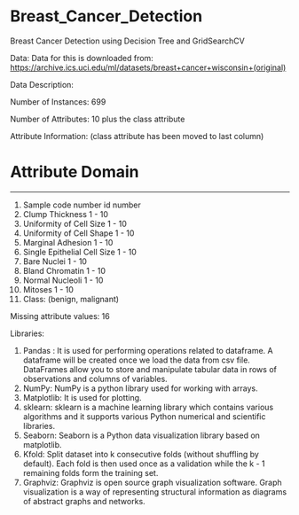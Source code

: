 # Breast_Cancer_Detection
Breast Cancer Detection using Decision Tree and GridSearchCV


Data:
Data for this is downloaded from: https://archive.ics.uci.edu/ml/datasets/breast+cancer+wisconsin+(original) 

Data Description: 

Number of Instances: 699

Number of Attributes: 10 plus the class attribute

Attribute Information: (class attribute has been moved to last column)

   #  Attribute                     Domain
   -- -----------------------------------------
   1. Sample code number            id number
   2. Clump Thickness               1 - 10
   3. Uniformity of Cell Size       1 - 10
   4. Uniformity of Cell Shape      1 - 10
   5. Marginal Adhesion             1 - 10
   6. Single Epithelial Cell Size   1 - 10
   7. Bare Nuclei                   1 - 10
   8. Bland Chromatin               1 - 10
   9. Normal Nucleoli               1 - 10
  10. Mitoses                       1 - 10
  11. Class:                        (benign, malignant)

Missing attribute values: 16


Libraries: 
1. Pandas : It is used for performing operations related to dataframe.  A dataframe will be created once we load the data from csv file. 
			DataFrames allow you to store and manipulate tabular data in rows of observations and columns of variables.
2. NumPy:  NumPy is a python library used for working with arrays.
3. Matplotlib: It is used for plotting.
4. sklearn: sklearn is a machine learning library which contains various algorithms and it supports various Python numerical and scientific libraries.
5. Seaborn: Seaborn is a Python data visualization library based on matplotlib.
8. Kfold: Split dataset into k consecutive folds (without shuffling by default). Each fold is then used once as a validation while the k - 1 remaining folds form the training set.
9. Graphviz: Graphviz is open source graph visualization software. Graph visualization is a way of representing structural information as diagrams of abstract graphs and networks.

